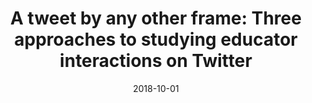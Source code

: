 ---
types: ["publication"]
date: 2018-10-01
layout: publication
publication_types: "conference presentation"
title: "A tweet by any other frame: Three approaches to studying educator interactions on Twitter"
co-authors: ["Bret Staudt Willet","Josh Rosenberg","Matt Koehler"]
outlets: ["Society for Information Technology and Teacher Education"]
projects: [""]
topics: ["social media","Twitter","teacher professional learning","informal learning"]
methods: ["digital methods","Twitter API"]
link: ""
link_type: "" 
summary: ""
citation: "Staudt Willet, K. B., <strong>Greenhalgh</strong>, S. P., Rosenberg, J. M., & Koehler, M. J. (2018, October). <em>Won't you be my neighbor? How education stakeholders use hyperlinks to build information neighborhoods on Twitter</em>. Paper presented at the meeting of the Association for Educational Communications and Technology International Convention."
---